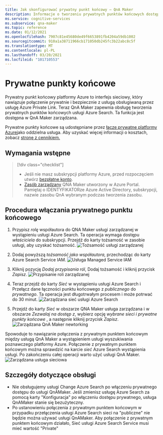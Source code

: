 ```yaml
---
title: Jak skonfigurować prywatny punkt końcowy — QnA Maker
description: Informacje o tworzeniu prywatnych punktów końcowych dostępnych w QnA Maker zarządzane.
ms.service: cognitive-services
ms.subservice: qna-maker
ms.topic: reference
ms.date: 01/12/2021
ms.openlocfilehash: 7907c81e45680de49f6653891fb4204a59db1002
ms.sourcegitcommit: 910a1a38711966cb171050db245fc3b22abc8c5f
ms.translationtype: MT
ms.contentlocale: pl-PL
ms.lasthandoff: 03/20/2021
ms.locfileid: "101710553"
---
```

# <a name="private-endpoints"></a>Prywatne punkty końcowe

Prywatny punkt końcowy platformy Azure to interfejs sieciowy, który nawiązuje połączenie prywatnie i bezpiecznie z usługą obsługiwaną przez usługę Azure Private Link. Teraz QnA Maker zapewnia obsługę tworzenia prywatnych punktów końcowych usługi Azure Search. Ta funkcja jest dostępna w QnA Maker zarządzana. 

Prywatne punkty końcowe są udostępniane przez [łącze prywatne platformy Azure](../../private-link/private-link-overview.md)jako oddzielna usługa. Aby uzyskać więcej informacji o kosztach, zobacz [stronę z cennikiem.](https://azure.microsoft.com/pricing/details/private-link/) 

## <a name="prerequisites"></a>Wymagania wstępne
> [!div class="checklist"]
> * Jeśli nie masz subskrypcji platformy Azure, przed rozpoczęciem utwórz [bezpłatne konto](https://azure.microsoft.com/free/cognitive-services/).
> * [Zasób zarządzany](https://ms.portal.azure.com/#create/Microsoft.CognitiveServicesQnAMaker) QNA Maker utworzony w Azure Portal. Pamiętaj o IDENTYFIKATORze Azure Active Directory, subskrypcji, nazwie zasobu QnA wybranym podczas tworzenia zasobu.

## <a name="steps-to-enable-private-endpoint"></a>Procedura włączania prywatnego punktu końcowego
1. Przypisz *rolę* współautora do QNA Maker usługi zarządzanej w wystąpieniu usługi Azure Search. Ta operacja wymaga dostępu *właściciela* do subskrypcji. Przejdź do karty tożsamość w zasobie usługi, aby uzyskać tożsamość.
![Tożsamość usługi zarządzanej](../QnAMaker/media/qnamaker-reference-private-endpoints/private-endpoint-identity.png)

2. Dodaj powyższą *tożsamość jako współautora,* przechodząc do karty Azure Search Service IAM. ![ Usługa Managed Service IAM](../QnAMaker/media/qnamaker-reference-private-endpoints/private-endpoint-access-control.png)

3. Kliknij pozycję *Dodaj przypisania ról*, Dodaj tożsamość i kliknij przycisk *Zapisz*.
![Przypisanie roli zarządzanej](../QnAMaker/media/qnamaker-reference-private-endpoints/private-endpoint-role-assignment.png)

4. Teraz przejdź do karty *Sieć* w wystąpieniu usługi Azure Search i Przełącz dane łączności punktu końcowego z *publicznego* do *prywatnego*. Ta operacja jest długotrwałym procesem i może potrwać do 30 minut. 
![Zarządzana sieć usługi Azure Search](../QnAMaker/media/qnamaker-reference-private-endpoints/private-endpoint-networking.png)

5. Przejdź do karty *Sieć* w obszarze QNA Maker usługa zarządzana i w obszarze *Zezwalaj na dostęp z*, wybierz opcję *wybrane sieci i prywatne punkty końcowe* , a następnie kliknij przycisk *Zapisz*. 
![Zarządzana QnA Maker newtorking](../QnAMaker/media/qnamaker-reference-private-endpoints/private-endpoint-networking-2.png)

Spowoduje to nawiązanie połączenia z prywatnym punktem końcowym między usługą QnA Maker a wystąpieniem usługi wyszukiwania poznawczego platformy Azure. Połączenie z prywatnym punktem końcowym można sprawdzić na karcie *sieć* Azure Search wystąpienia usługi. Po zakończeniu całej operacji warto użyć usługi QnA Maker. 
![Zarządzana usługa sieciowa](../QnAMaker/media/qnamaker-reference-private-endpoints/private-endpoint-networking-3.png)


## <a name="support-details"></a>Szczegóły dotyczące obsługi
 * Nie obsługujemy usługi Change Azure Search po włączeniu prywatnego dostępu do usługi QnAMaker. Jeśli zmienisz usługę Azure Search za pomocą karty "Konfiguracja" po włączeniu dostępu prywatnego, usługa QnAMaker stanie się bezużyteczny.
 * Po ustanowieniu połączenia z prywatnym punktem końcowym w przypadku przełączenia usługi Azure Search sieci na "publiczne" nie będzie można używać usługi QnAMaker. Aby połączenie z prywatnym punktem końcowym działało, Sieć usługi Azure Search Service musi mieć wartość "Private"